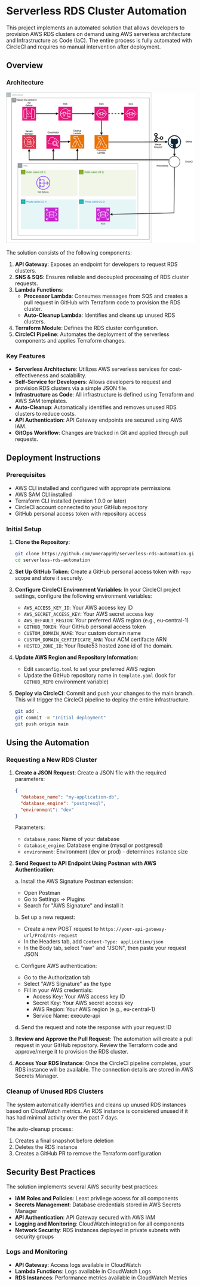 # Serverless RDS Cluster Automation

This project implements an automated solution that allows developers to provision AWS RDS clusters on demand using AWS serverless architecture and Infrastructure as Code (IaC). The entire process is fully automated with CircleCI and requires no manual intervention after deployment.

## Overview

### Architecture

![RDS Automation Architecture](images/diagram.png)

The solution consists of the following components:

1. **API Gateway**: Exposes an endpoint for developers to request RDS clusters.
2. **SNS & SQS**: Ensures reliable and decoupled processing of RDS cluster requests.
3. **Lambda Functions**:
   - **Processor Lambda**: Consumes messages from SQS and creates a pull request in GitHub with Terraform code to provision the RDS cluster.
   - **Auto-Cleanup Lambda**: Identifies and cleans up unused RDS clusters.
4. **Terraform Module**: Defines the RDS cluster configuration.
5. **CircleCI Pipeline**: Automates the deployment of the serverless components and applies Terraform changes.

### Key Features

- **Serverless Architecture**: Utilizes AWS serverless services for cost-effectiveness and scalability.
- **Self-Service for Developers**: Allows developers to request and provision RDS clusters via a simple JSON file.
- **Infrastructure as Code**: All infrastructure is defined using Terraform and AWS SAM templates.
- **Auto-Cleanup**: Automatically identifies and removes unused RDS clusters to reduce costs.
- **API Authentication**: API Gateway endpoints are secured using AWS IAM.
- **GitOps Workflow**: Changes are tracked in Git and applied through pull requests.

## Deployment Instructions

### Prerequisites

- AWS CLI installed and configured with appropriate permissions
- AWS SAM CLI installed
- Terraform CLI installed (version 1.0.0 or later)
- CircleCI account connected to your GitHub repository
- GitHub personal access token with repository access

### Initial Setup

1. **Clone the Repository**:
   ```bash
   git clone https://github.com/omerapp99/serverless-rds-automation.git
   cd serverless-rds-automation
   ```

2. **Set Up GitHub Token**:
   Create a GitHub personal access token with `repo` scope and store it securely.

3. **Configure CircleCI Environment Variables**:
   In your CircleCI project settings, configure the following environment variables:
   - `AWS_ACCESS_KEY_ID`: Your AWS access key ID
   - `AWS_SECRET_ACCESS_KEY`: Your AWS secret access key
   - `AWS_DEFAULT_REGION`: Your preferred AWS region (e.g., eu-central-1)
   - `GITHUB_TOKEN`: Your GitHub personal access token
   - `CUSTOM_DOMAIN_NAME`: Your custom domain name
   - `CUSTOM_DOMAIN_CERTIFICATE_ARN`: Your ACM certifacte ARN
   - `HOSTED_ZONE_ID`: Your Route53 hosted zone id of the domain.
4. **Update AWS Region and Repository Information**:
   - Edit `samconfig.toml` to set your preferred AWS region
   - Update the GitHub repository name in `template.yaml` (look for `GITHUB_REPO` environment variable)

5. **Deploy via CircleCI**:
   Commit and push your changes to the main branch. This will trigger the CircleCI pipeline to deploy the entire infrastructure.

   ```bash
   git add .
   git commit -m "Initial deployment"
   git push origin main
   ```

## Using the Automation

### Requesting a New RDS Cluster

1. **Create a JSON Request**:
   Create a JSON file with the required parameters:

   ```json
   {
     "database_name": "my-application-db",
     "database_engine": "postgresql",
     "environment": "dev"
   }
   ```

   Parameters:
   - `database_name`: Name of your database
   - `database_engine`: Database engine (mysql or postgresql)
   - `environment`: Environment (dev or prod) - determines instance size

2. **Send Request to API Endpoint Using Postman with AWS Authentication**:

   a. Install the AWS Signature Postman extension:
      - Open Postman
      - Go to Settings → Plugins
      - Search for "AWS Signature" and install it

   b. Set up a new request:
      - Create a new POST request to `https://your-api-gateway-url/Prod/rds-request`
      - In the Headers tab, add `Content-Type: application/json`
      - In the Body tab, select "raw" and "JSON", then paste your request JSON

   c. Configure AWS authentication:
      - Go to the Authorization tab
      - Select "AWS Signature" as the type
      - Fill in your AWS credentials:
        * Access Key: Your AWS access key ID
        * Secret Key: Your AWS secret access key
        * AWS Region: Your AWS region (e.g., eu-central-1)
        * Service Name: execute-api

   d. Send the request and note the response with your request ID

3. **Review and Approve the Pull Request**:
   The automation will create a pull request in your GitHub repository. Review the Terraform code and approve/merge it to provision the RDS cluster.

4. **Access Your RDS Instance**:
   Once the CircleCI pipeline completes, your RDS instance will be available. The connection details are stored in AWS Secrets Manager.

### Cleanup of Unused RDS Clusters

The system automatically identifies and cleans up unused RDS instances based on CloudWatch metrics. An RDS instance is considered unused if it has had minimal activity over the past 7 days.

The auto-cleanup process:
1. Creates a final snapshot before deletion
2. Deletes the RDS instance
3. Creates a GitHub PR to remove the Terraform configuration

## Security Best Practices

The solution implements several AWS security best practices:

- **IAM Roles and Policies**: Least privilege access for all components
- **Secrets Management**: Database credentials stored in AWS Secrets Manager
- **API Authentication**: API Gateway secured with AWS IAM
- **Logging and Monitoring**: CloudWatch integration for all components
- **Network Security**: RDS instances deployed in private subnets with security groups

### Logs and Monitoring

- **API Gateway**: Access logs available in CloudWatch
- **Lambda Functions**: Logs available in CloudWatch Logs
- **RDS Instances**: Performance metrics available in CloudWatch Metrics